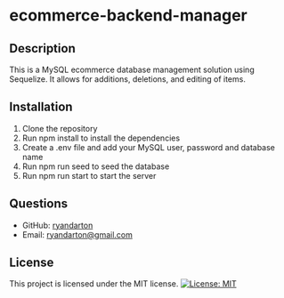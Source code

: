 # ecommerce-backend-manager

## Description

This is a MySQL ecommerce database management solution using Sequelize. It allows for additions, deletions, and editing of items.

## Installation

1. Clone the repository
2. Run npm install to install the dependencies
3. Create a .env file and add your MySQL user, password and database name
4. Run npm run seed to seed the database
5. Run npm run start to start the server

## Questions

- GitHub: [ryandarton](https://github.com/ryandarton)
- Email: ryandarton@gmail.com

## License

This project is licensed under the MIT license.
[![License: MIT](https://img.shields.io/badge/License-MIT-yellow.svg)](https://opensource.org/licenses/MIT)

